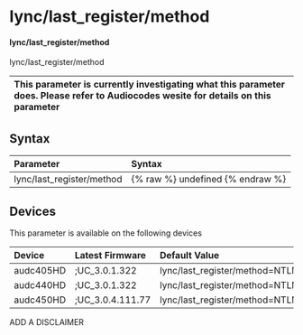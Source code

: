 ﻿---
description: lync/last_register/method
search: false
---

# lync/last_register/method

#### lync/last_register/method

lync/last_register/method


| This parameter is currently investigating what this parameter does. Please refer to Audiocodes wesite for details on this parameter | 
| :--- |

## Syntax
| Parameter | Syntax |
| :--- | :--- |
|lync/last_register/method | {% raw %} undefined {% endraw %}|

## Devices
This parameter is available on the following devices

| Device | Latest Firmware | Default Value |
|:---|:---|:---|
| audc405HD | ;UC_3.0.1.322 | lync/last_register/method=NTLM 
| audc440HD | ;UC_3.0.1.322 | lync/last_register/method=NTLM 
| audc450HD | ;UC_3.0.4.111.77 | lync/last_register/method=NTLM 

ADD A DISCLAIMER
